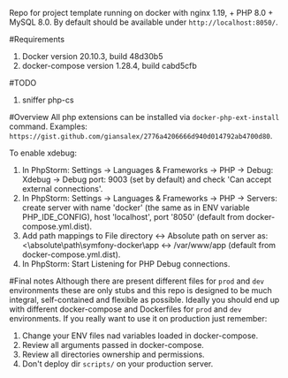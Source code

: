 Repo for project template running on docker with nginx 1.19, + PHP 8.0 + MySQL 8.0.
By default should be available under `http://localhost:8050/`.

#Requirements

1. Docker version 20.10.3, build 48d30b5
1. docker-compose version 1.28.4, build cabd5cfb

#TODO
1. sniffer php-cs

#Overview
All php extensions can be installed via `docker-php-ext-install` command. Examples:
`https://gist.github.com/giansalex/2776a4206666d940d014792ab4700d80`.

To enable xdebug:
1. In PhpStorm: Settings -> Languages & Frameworks -> PHP -> Debug: Xdebug -> Debug port: 9003 (set by default) and check 'Can accept external connections'.
1. In PhpStorm: Settings -> Languages & Frameworks -> PHP -> Servers: create server with name 'docker' (the same as in ENV variable PHP_IDE_CONFIG), host 'localhost', port '8050' (default from docker-compose.yml.dist).
1. Add path mappings to File directory <-> Absolute path on server as: <\absolute\path\symfony-docker\app <-> /var/www/app 
   (default from docker-compose.yml.dist).
1. In PhpStorm: Start Listening for PHP Debug connections.

#Final notes
Although there are present different files for `prod` and `dev` environments these are only stubs and this repo is designed
to be much integral, self-contained and flexible as possible. Ideally you should end up with different docker-compose and
Dockerfiles for `prod` and `dev` environments.
If you really want to use it on production just remember:
1. Change your ENV files nad variables loaded in docker-compose.
1. Review all arguments passed in docker-compose.
1. Review all directories ownership and permissions.
1. Don't deploy dir `scripts/` on your production server.